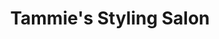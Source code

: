 ---
title: "Tammie's Styling Salon"
url: /charlotte-court-house/tammies-styling-salon/
shop: Friseur
---